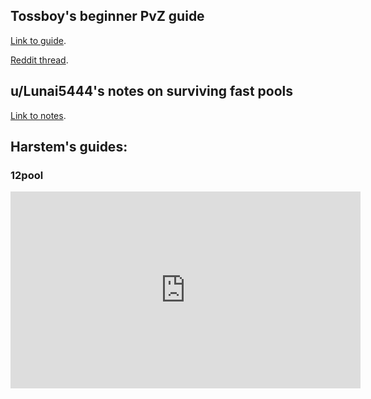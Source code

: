 <!--
.. title: PvZ Early Game Survival
.. slug: pvz-early-game-survival
.. date: 2020-07-17 16:50:47 UTC
.. tags: pvz, early game, beginner
.. category: Topical
.. link: 
.. description: List of materials on surviving the early game in PvZ.
.. type: text
-->

## Tossboy's beginner PvZ guide

[Link to guide](https://docs.google.com/document/d/19nuWZRJXUW9VIffsNL_rvJqfNsky-HoXrUTPfAlKejE/edit).

[Reddit thread](https://old.reddit.com/r/allthingsprotoss/comments/b10mmu/an_agent_of_efficiency_matchup_guide_to_protoss/).

## u/Lunai5444's notes on surviving fast pools

[Link to notes](https://pastebin.com/CgM7AdNW).

## Harstem's guides:

### 12pool

<iframe width="560" height="315" src="https://www.youtube-nocookie.com/embed/L5L5ApMi154" frameborder="0" allow="accelerometer; autoplay; encrypted-media; gyroscope; picture-in-picture" allowfullscreen></iframe>
